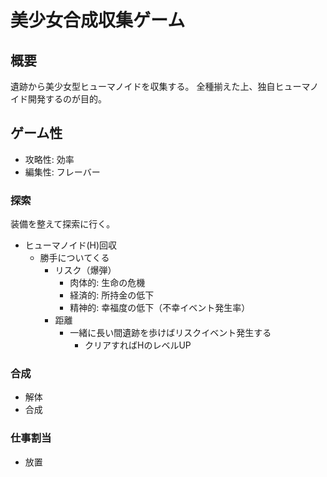 # 美少女合成収集ゲーム

## 概要

遺跡から美少女型ヒューマノイドを収集する。
全種揃えた上、独自ヒューマノイド開発するのが目的。

## ゲーム性

* 攻略性: 効率
* 編集性: フレーバー

### 探索

装備を整えて探索に行く。

* ヒューマノイド(H)回収
    * 勝手についてくる
        * リスク（爆弾）
            * 肉体的: 生命の危機
            * 経済的: 所持金の低下
            * 精神的: 幸福度の低下（不幸イベント発生率）
        * 距離
            * 一緒に長い間遺跡を歩けばリスクイベント発生する
                * クリアすればHのレベルUP

### 合成

* 解体
* 合成

### 仕事割当

* 放置


